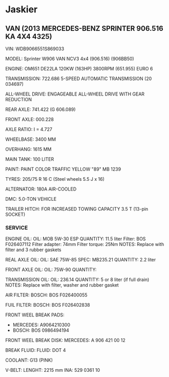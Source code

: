 # Jaskier

## VAN (2013 MERCEDES-BENZ SPRINTER 906.516 KA 4X4 4325)

VIN: 
  WDB9066551S869033

MODEL: 
  Sprinter W906 VAN NCV3 4x4 (906.516) (906BB50)

ENGINE: 
  OM651 DE22LA 120KW (163HP) 3800RPM (651.955) EURO 6

TRANSMISSION: 
  722.686 5-SPEED AUTOMATIC TRANSMISSION (20 034697)

ALL-WHEEL DRIVE: 
  ENGAGEABLE ALL-WHEEL DRIVE WITH GEAR REDUCTION

REAR AXLE: 
  741.422 (G 606.089)

FRONT AXLE:	
  000.228

AXLE RATIO: 
  I = 4.727

WHEELBASE: 
  3400 MM

OVERHANG: 
  1615 MM

MAIN TANK: 
  100 LITER

PAINT: 
  PAINT COLOR TRAFFIC YELLOW "89" MB 1239

TYRES: 
  205/75 R 16 C (Steel wheels 5.5 J x 16)

ALTERNATOR: 
  180A AIR-COOLED

DMC: 
  5.0-TON VEHICLE

TRAILER HITCH: 
  FOR INCREASED TOWING CAPACITY 3.5 T (13-pin SOCKET)

### SERVICE

ENGINE OIL:
  OIL: MOB 5W-30 ESP
  QUANTITY: 11.5 liter
  Filter: BOS F026407112
  Filter adapter: 74mm
  Filter torque: 25Nm
  NOTES: Replace with filter and 3 rubber gaskets
  
REAL AXLE OIL:
  OIL: SAE 75W-85
  SPEC: MB235.21
  QUANTITY: 2.2 liter

FRONT AXLE OIL:
  OIL: 75W-90
  QUANTITY:
  
TRANSMISSION OIL:
  OIL: 236.14
  QUANTITY: 5 or 8 liter (if full drain)
  NOTES: Replace with filter, washer and rubber gasket

AIR FILTER:
  BOSCH: BOS F026400055

FUIL FILTER:
  BOSCH: BOS F026402838

FRONT WEEL BREAK PADS:
  - MERCEDES: A9064210300
  - BOSCH: BOS 0986494194

FRONT WEEL BREAK DISK:
  MERCEDES: A 906 421 00 12
  
BREAK FLUID:
  FLUID: DOT 4

COOLANT:
  G13 (PINK)

V-BELT:
  LENGHT: 2215 mm
  INA: 529 0361 10
  
